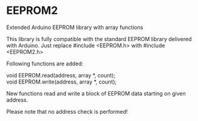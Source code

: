 EEPROM2
=======

Extended Arduino EEPROM library with array functions

This library is fully compatible with the standard EEPROM library delivered with Arduino. Just replace #include &lt;EEPROM.h&gt; with #include &lt;EEPROM2.h&gt;

Following functions are added:

void EEPROM.read(address, array *, count);<br>void EEPROM.write(address, array *, count);

New functions read and write a block of EEPROM data starting on given address.

Please note that no address check is performed!
